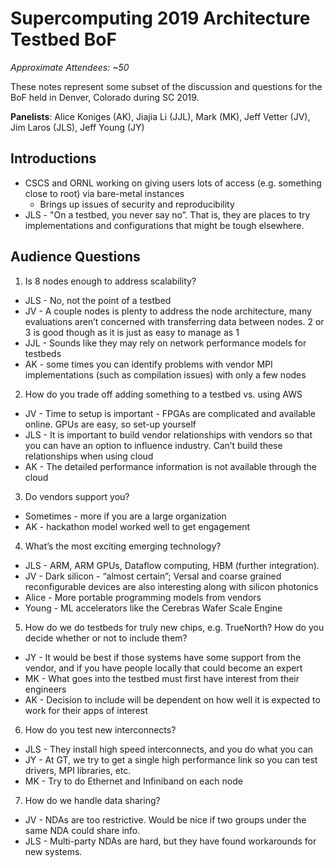 # Supercomputing 2019 Architecture Testbed BoF
_Approximate Attendees: ~50_

These notes represent some subset of the discussion and questions for the BoF held in Denver, Colorado during SC 2019. 

**Panelists**: Alice Koniges (AK), Jiajia Li (JJL), Mark (MK), Jeff Vetter (JV), Jim Laros (JLS), Jeff Young  (JY)

## Introductions 
* CSCS and ORNL working on giving users lots of access (e.g. something close to root) via bare-metal instances
     * Brings up issues of security and reproducibility 
* JLS - "On a testbed, you never say no”. That is, they are places to try implementations and configurations that might be tough elsewhere.

## Audience Questions

1) Is 8 nodes enough to address scalability? 
* JLS - No, not the point of a testbed 
* JV - A couple nodes is plenty to address the node architecture, many evaluations aren’t concerned with transferring data between nodes. 2 or 3 is good though as it is just as easy to manage as 1
* JJL - Sounds like they may rely on network performance models for testbeds 
* AK - some times you can identify problems with vendor MPI implementations (such as compilation issues) with only a few nodes 

2) How do you trade off adding something to a testbed vs. using AWS
* JV - Time to setup is important - FPGAs are complicated and available online. GPUs are easy, so set-up yourself
* JLS - It is important to build vendor relationships with vendors so that you can have an option to influence industry. Can’t build these relationships when using cloud
* AK - The detailed performance information is not available through the cloud 

3) Do vendors support you?
* Sometimes - more if you are a large organization
* AK - hackathon model worked well to get engagement

4) What’s the most exciting emerging technology?
* JLS - ARM, ARM GPUs, Dataflow computing, HBM (further integration). 
* JV - Dark silicon  - “almost certain”; Versal and coarse grained reconfigurable devices are also interesting along with silicon photonics 
* Alice - More portable programming models from vendors 
* Young - ML accelerators like the Cerebras Wafer Scale Engine

5) How do we do testbeds for truly new chips, e.g. TrueNorth? How do you decide whether or not to include them?
* JY - It would be best if those systems have some support from the vendor, and if you have people locally that could become an expert 
* MK - What goes into the testbed must first have interest from their engineers
* AK - Decision to include will be dependent on how well it is expected to work for their apps of interest 

6) How do you test new interconnects?
* JLS - They install high speed interconnects, and you do what you can
* JY - At GT, we try to get a single high performance link so you can test drivers, MPI libraries, etc. 
* MK - Try to do Ethernet and Infiniband on each node

7) How do we handle data sharing?
* JV - NDAs are too restrictive. Would be nice if two groups under the same NDA could share info. 
* JLS - Multi-party NDAs are hard, but they have found workarounds for new systems.
